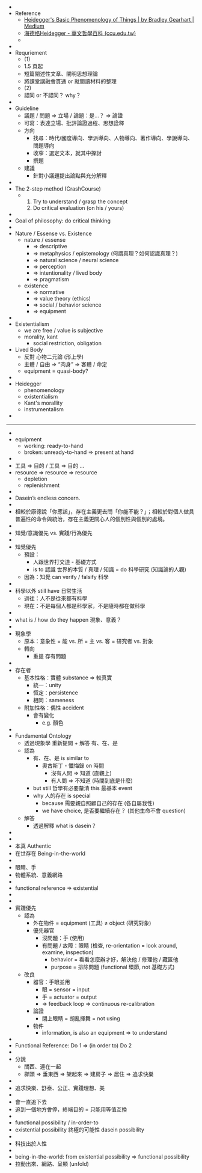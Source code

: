 -
- Reference
	- [Heidegger's Basic Phenomenology of Things | by Bradley Gearhart | Medium](https://bradleygearhart.medium.com/heideggers-basic-phenomenology-of-things-1aad87cd6228)
	- [海德格Heidegger - 華文哲學百科 (ccu.edu.tw)](https://mephilosophy.ccu.edu.tw/entry.php?entry_name=%E6%B5%B7%E5%BE%B7%E6%A0%BC)
	-
-
- Requriement
	- (1)
	- 1.5 頁起
	- 短篇闡述性文章、闡明思想理論
	- 將課堂講融會貫通 or 就閱讀材料的整理
	- (2)
	- 認同 or 不認同？ why？
-
- Guideline
	- 議題 / 問題 => 立場 / 論題：是...？ => 論證
	- 可寫：表達立場、批評論證過程、思想詮釋
	- 方向
		- 找尋：時代/國度導向、學派導向、人物導向、著作導向、學說導向、問題導向
		- 收窄：選定文本，就其中探討
		- 撰題
	- 建議
		- 針對小議題提出論點與充分解釋
-
- The 2-step method (CrashCourse)
	- 1. Try to understand / grasp the concept
	  2. Do critical evaluation (on his / yours)
-
- Goal of philosophy:  do critical thinking
-
- Nature / Essense vs. Existence
	- nature / essense
		- => descriptive
		- => metaphysics / epistemology (何謂真理？如何認識真理？)
		- => natural science / neural science
		- => perception
		- => intentionality / lived body
		- => pragmatism
	- existence
		- => normative
		- => value theory (ethics)
		- => social / behavior science
		- => equipment
-
- Existentialism
	- we are free / value is subjective
	- morality, kant
		- social restriction, obligation
- Lived Body
	- 反對 心物二元論 (形上學)
	- 主體 / 自由 => “肉身” => 客體 / 命定
	- equipment = quasi-body?
-
- Heidegger
	- phenomenology
	- existentialism
	- Kant's morallity
	- instrumentalism
-
- ---
-
- equipment
	- working:  ready-to-hand
	- broken:  unready-to-hand => present at hand
-
- 工具 => 目的 / 工具 => 目的 ...
- resource => resource => resource
	- depletion
	- replenishment
-
- Dasein’s endless concern.
-
- 相較於康德說「你應該」，存在主義更去問「你能不能？」；相較於對個人做具普遍性的命令與統治，存在主義更關心人的個別性與個別的處境。
-
- 知覺/意識優先 vs. 實踐/行為優先
-
- 知覺優先
	- 預設：
		- 人跟世界打交道 - 基礎方式
		- is to 認識 世界的本質 / 真理 / 知識 = do 科學研究 (知識論的人觀)
	- 因為：知覺 can verify / falsify 科學
-
- 科學以外 still have 日常生活
	- 過往：人不是從來都有科學
	- 現在：不是每個人都是科學家，不是隨時都在做科學
-
- what is / how do they happen 現象、意義？
-
- 現象學
	- 原本：意象性 = 能 vs. 所 = 主 vs. 客 = 研究者 vs. 對象
	- 轉向
		- 重提 存有問題
-
- 存在者
	- 基本性格：實體 substance => 較真實
		- 統一：unity
		- 恆定：persistence
		- 相同：sameness
	- 附加性格：偶性 accident
		- 會有變化
			- e.g. 顏色
-
- Fundamental Ontology
	- 透過現象學 重新提問 + 解答 有、在、是
	- 認為
		- 有、在、是 is similar to
			- 奧古斯丁 - 懺悔錄 on 時間
				- 沒有人問 => 知道 (直觀上)
				- 有人問 => 不知道 (時間到底是什麼)
		- but still 哲學有必要釐清 this 最基本 event
		- why 人的存在 is special
			- because 需要親自照顧自己的存在 (各自屬我性)
			- we have choice, 是否要繼續存在？ (其他生命不會 question)
	- 解答
		- 透過解釋 what is dasein？
-
-
- 本真 Authentic
- 在世存在 Being-in-the-world
-
- 眼睛、手
- 物體系統、意義網路
-
- functional reference => existential
-
-
- 實踐優先
	- 認為
		- 外在物件 = equipment (工具) $\neq$ object (研究對象)
		- 優先器官
			- 沒問題：手 (使用)
			- 有問題 / 故障：眼睛 (檢查, re-orientation = look around, examine, inspection)
				- behavior = 看看怎麼辦才好，解決他 / 修理他 / 藏匿他
				- purpose = 排除問題 (functional 環節, not 基礎方式)
	- 改良
		- 器官：手眼並用
			- 眼 = sensor = input
			- 手 = actuator = output
			- => feedback loop => continuous re-calibration
		- 論證
			- 閉上眼睛 = 胡亂揮舞 = not using
		- 物件
			- information, is also an equipment => to understand
-
- Functional Reference:  Do 1 => (in order to) Do 2
-
- 分說
	- 關西、連在一起
	- 榔頭 => 垂東西 => 架起來 => 建房子 => 居住 => 追求快樂
-
- 追求快樂、舒泰、公正、實踐理想、美
-
- 會一直追下去
- 追到一個地方會停，終端目的 = 只能用等值互換
-
- functional possibility / in-order-to
- existential possibility  終極的可能性 dasein possibility
-
- 科技出於人性
-
- being-in-the-world:  from existential possibility => functional possibility
- 拉動出來、網路、呈顯 (unfold)